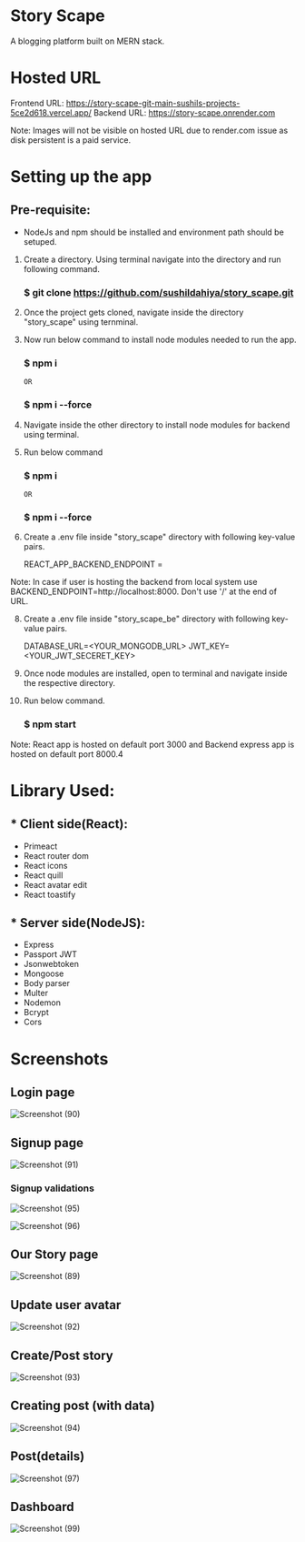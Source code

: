 # Story Scape
A blogging platform built on MERN stack.
# Hosted URL

  Frontend URL: https://story-scape-git-main-sushils-projects-5ce2d618.vercel.app/
  Backend URL: https://story-scape.onrender.com

  Note: Images will not be visible on hosted URL due to render.com issue as disk persistent is a paid service.
  
# Setting up the app

## Pre-requisite:

  *  NodeJs and npm should be installed and environment path should be setuped.

1. Create a directory. Using terminal navigate into the directory and run following command.

    ### $ git clone https://github.com/sushildahiya/story_scape.git

2. Once the project gets cloned, navigate inside the directory "story_scape" using ternminal.

3. Now run below command to install node modules needed to run the app.

    ### $ npm i

       OR

    ### $ npm i --force

5. Navigate inside the other directory to install node modules for backend using terminal.

6. Run below command

    ### $ npm i

       OR

    ### $ npm i --force

7. Create a .env file inside "story_scape" directory with following key-value pairs.

    REACT_APP_BACKEND_ENDPOINT = <ENDPOINT>

Note: In case if user is hosting the backend from local system use BACKEND_ENDPOINT=http://localhost:8000. Don't use '/' at the end of URL.
 
8. Create a .env file inside "story_scape_be" directory with following key-value pairs.

     DATABASE_URL=<YOUR_MONGODB_URL>
     JWT_KEY=<YOUR_JWT_SECERET_KEY>

9. Once node modules are installed, open to terminal and navigate inside the respective directory.

10. Run below command.

    ### $ npm start


Note: React app is hosted on default port 3000 and Backend express app is hosted on default port 8000.4

# Library Used:
## * Client side(React):

* Primeact
* React router dom
* React icons
* React quill
* React avatar edit
* React toastify

## * Server side(NodeJS):

* Express
* Passport JWT
* Jsonwebtoken
* Mongoose
* Body parser
* Multer
* Nodemon
* Bcrypt
* Cors

# Screenshots

## Login page
  
![Screenshot (90)](https://github.com/sushildahiya/story_scape/assets/97718833/5d0c3ab4-1c57-46e0-8e32-2aaa66a1a8a1)

## Signup page

![Screenshot (91)](https://github.com/sushildahiya/story_scape/assets/97718833/4ae41ebf-512b-46af-ba71-57bd31d096ce)

### Signup validations

![Screenshot (95)](https://github.com/sushildahiya/story_scape/assets/97718833/4df3e706-2f03-44d3-b99f-03cf0ebc7245)

![Screenshot (96)](https://github.com/sushildahiya/story_scape/assets/97718833/d53b6c55-909d-4fcf-8d60-1e3438115907)

## Our Story page
  
  ![Screenshot (89)](https://github.com/sushildahiya/story_scape/assets/97718833/1103ae3d-c4e8-4e72-b1a4-d9cae3a2f299)

## Update user avatar

![Screenshot (92)](https://github.com/sushildahiya/story_scape/assets/97718833/59d0fd7f-8f3b-4623-a890-65bb23148764)

## Create/Post story

![Screenshot (93)](https://github.com/sushildahiya/story_scape/assets/97718833/71a2e21f-c107-4a4d-962f-24faaf235c0e)

## Creating post (with data)

![Screenshot (94)](https://github.com/sushildahiya/story_scape/assets/97718833/f59d40e1-67f7-4ded-9595-eef1c134accd)

## Post(details)

![Screenshot (97)](https://github.com/sushildahiya/story_scape/assets/97718833/847c5d88-ff76-4c95-86b4-6c01e9d4c4a3)

## Dashboard

![Screenshot (99)](https://github.com/sushildahiya/story_scape/assets/97718833/57acb591-05ad-4da4-ade1-be7bcc4b4fcb)
